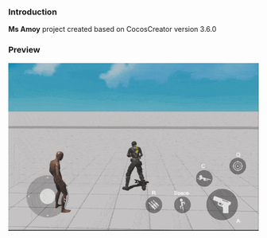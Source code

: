 ### Introduction
**Ms Amoy** project created based on CocosCreator version 3.6.0

### Preview
![image](../../../gif/202209/2022091401.gif)